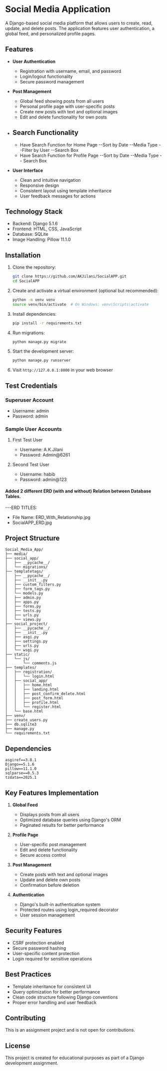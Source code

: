 # Social Media Application

A Django-based social media platform that allows users to create, read, update, and delete posts. The application features user authentication, a global feed, and personalized profile pages.

## Features

- **User Authentication**
  - Registration with username, email, and password
  - Login/logout functionality
  - Secure password management

- **Post Management**
  - Global feed showing posts from all users
  - Personal profile page with user-specific posts
  - Create new posts with text and optional images
  - Edit and delete functionality for own posts

- ## Search Functionality
  - Have Search Function for Home Page
      --Sort by Date
      --Media Type
      --Filter by User
      --Search Box
  - Have Search Function for Profile Page
      --Sort by Date
      --Media Type
      -- Search Box

- **User Interface**
  - Clean and intuitive navigation
  - Responsive design
  - Consistent layout using template inheritance
  - User feedback messages for actions

## Technology Stack

- Backend: Django 5.1.6
- Frontend: HTML, CSS, JavaScript
- Database: SQLite
- Image Handling: Pillow 11.1.0

## Installation

1. Clone the repository:
   ```bash
   git clone https://github.com/AKJilani/SocialAPP.git
   cd SocialAPP
   ```

2. Create and activate a virtual environment (optional but recommended):
   ```bash
   python -m venv venv
   source venv/bin/activate  # On Windows: venv\Scripts\activate
   ```

3. Install dependencies:
   ```bash
   pip install -r requirements.txt
   ```

4. Run migrations:
   ```bash
   python manage.py migrate
   ```

5. Start the development server:
   ```bash
   python manage.py runserver
   ```

6. Visit `http://127.0.0.1:8000` in your web browser

## Test Credentials

### Superuser Account
- Username: admin
- Password: admin

### Sample User Accounts
1. First Test User
   - Username: A.K.Jilani
   - Password: Admin@6261

2. Second Test User
   - Username: habib
   - Password: admin@123

#### Added 2 different ERD (with and without) Relation between Database Tables.
   ---ERD TITLES:
   - File Name: ERD_With_Relationship.jpg
   - SocialAPP_ERD.jpg

## Project Structure

```
Social_Media_App/
├── media/
├── social_app/
│   ├── __pycache__/
│   └── migrations/
├── templatetags/
│   ├── __pycache__/
│   ├── __init__.py
│   ├── custom_filters.py
│   ├── form_tags.py
│   └── models.py
│   ├── admin.py
│   ├── apps.py
│   ├── forms.py
│   ├── tests.py
│   ├── urls.py
│   └── views.py
├── social_project/
│   ├── __pycache__/
│   ├── __init__.py
│   ├── asgi.py
│   ├── settings.py
│   ├── urls.py
│   └── wsgi.py
├── static/
│   └── js/
│       └── comments.js
├── templates/
│   ├── registration/
│   │   └── login.html
│   ├── social_app/
│   │   ├── home.html
│   │   ├── landing.html
│   │   ├── post_confirm_delete.html
│   │   ├── post_form.html
│   │   ├── profile.html
│   │   └── register.html
│   └── base.html
├── venv/
├── create_users.py
├── db.sqlite3
├── manage.py
└── requirements.txt

```

## Dependencies

```
asgiref==3.8.1
Django==5.1.6
pillow==11.1.0
sqlparse==0.5.3
tzdata==2025.1
```

## Key Features Implementation

1. **Global Feed**
   - Displays posts from all users
   - Optimized database queries using Django's ORM
   - Paginated results for better performance

2. **Profile Page**
   - User-specific post management
   - Edit and delete functionality
   - Secure access control

3. **Post Management**
   - Create posts with text and optional images
   - Update and delete own posts
   - Confirmation before deletion

4. **Authentication**
   - Django's built-in authentication system
   - Protected routes using login_required decorator
   - User session management

## Security Features

- CSRF protection enabled
- Secure password hashing
- User-specific content protection
- Login required for sensitive operations

## Best Practices

- Template inheritance for consistent UI
- Query optimization for better performance
- Clean code structure following Django conventions
- Proper error handling and user feedback

## Contributing

This is an assignment project and is not open for contributions.

## License

This project is created for educational purposes as part of a Django development assignment.